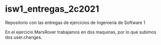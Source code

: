 # isw1_entregas_2c2021
Repositorio con las entregas de ejercicios de Ingeniería de Software 1

En el ejercicio MarsRover trabajamos en dos maquinas, por lo que subimos dos user.changes.
